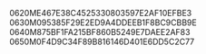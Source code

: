 0620ME467E38C4525330803597E2AF10EFBE3 
0630M095385F29E2ED9A4DDEEB1F8BC9CBB9E
0640M875BF1FA215BF860B5249E7DAEE2AF83
0650M0F4D9C34F89B816146D401E6DD5C2C77
